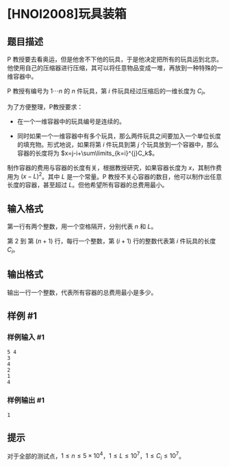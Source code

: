 # [HNOI2008]玩具装箱

## 题目描述

P 教授要去看奥运，但是他舍不下他的玩具，于是他决定把所有的玩具运到北京。他使用自己的压缩器进行压缩，其可以将任意物品变成一堆，再放到一种特殊的一维容器中。

P 教授有编号为 $1 \cdots n$ 的 $n$ 件玩具，第 $i$ 件玩具经过压缩后的一维长度为 $C_i$。

为了方便整理，P教授要求：

- 在一个一维容器中的玩具编号是连续的。

- 同时如果一个一维容器中有多个玩具，那么两件玩具之间要加入一个单位长度的填充物。形式地说，如果将第 $i$ 件玩具到第 $j$ 个玩具放到一个容器中，那么容器的长度将为 $x=j-i+\sum\limits_{k=i}^{j}C_k$。

制作容器的费用与容器的长度有关，根据教授研究，如果容器长度为 $x$，其制作费用为 $(x-L)^2$。其中 $L$ 是一个常量。P 教授不关心容器的数目，他可以制作出任意长度的容器，甚至超过 $L$。但他希望所有容器的总费用最小。

## 输入格式

第一行有两个整数，用一个空格隔开，分别代表 $n$ 和 $L$。

第 $2$ 到 第 $(n + 1)$ 行，每行一个整数，第 $(i + 1)$ 行的整数代表第 $i$ 件玩具的长度 $C_i$。

## 输出格式

输出一行一个整数，代表所有容器的总费用最小是多少。

## 样例 #1

### 样例输入 #1
```
5 4
3
4
2
1
4
```

### 样例输出 #1

```
1
```

## 提示

对于全部的测试点，$1 \leq n \leq 5 \times 10^4$，$1 \leq L \leq 10^7$，$1 \leq C_i \leq 10^7$。
